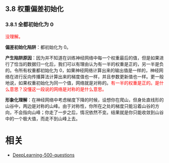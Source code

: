 

## 3.8 权重偏差初始化

### 3.8.1 全都初始化为 0

<span style="color:red;">没理解。</span>

**偏差初始化陷阱**：都初始化为 0。

**产生陷阱原因**：因为并不知道在训练神经网络中每一个权重最后的值，但是如果进行了恰当的数据归一化后，我们可以有理由认为有一半的权重是正的，另一半是负的。令所有权重都初始化为 0，如果神经网络计算出来的输出值是一样的，神经网络在进行反向传播算法计算出来的梯度值也一样，并且参数更新值也一样。更一般地说，如果权重初始化为同一个值，网络就是对称的。<span style="color:red;">有一半的权重是正的。是什么意思？没懂这一段说的网络是对称的是什么意思。</span>

**形象化理解**：在神经网络中考虑梯度下降的时候，设想你在爬山，但身处直线形的山谷中，两边是对称的山峰。由于对称性，你所在之处的梯度只能沿着山谷的方向，不会指向山峰；你走了一步之后，情况依然不变。结果就是你只能收敛到山谷中的一个极大值，而走不到山峰上去。



# 相关

- [DeepLearning-500-questions](https://github.com/scutan90/DeepLearning-500-questions)
